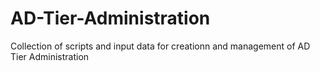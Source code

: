 # AD-Tier-Administration
Collection of scripts and input data for creationn and management of AD Tier Administration
